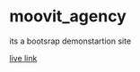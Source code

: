# moovit_agency
its a bootsrap demonstartion site

[live link ](https://mandroid-31.github.io/moovit_agency/)

